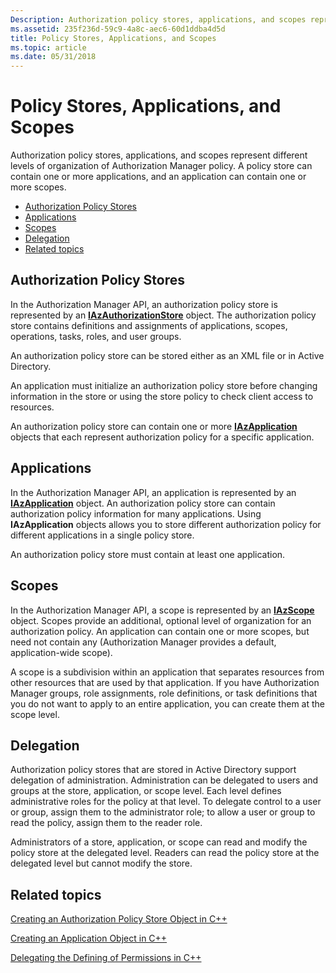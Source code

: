 ```yaml
---
Description: Authorization policy stores, applications, and scopes represent different levels of organization of Authorization Manager policy.
ms.assetid: 235f236d-59c9-4a8c-aec6-60d1ddba4d5d
title: Policy Stores, Applications, and Scopes
ms.topic: article
ms.date: 05/31/2018
---
```


# Policy Stores, Applications, and Scopes

Authorization policy stores, applications, and scopes represent different levels of organization of Authorization Manager policy. A policy store can contain one or more applications, and an application can contain one or more scopes.

-   [Authorization Policy Stores](#authorization-policy-stores)
-   [Applications](#policy-stores-applications-and-scopes)
-   [Scopes](#policy-stores-applications-and-scopes)
-   [Delegation](#delegation)
-   [Related topics](#related-topics)

## Authorization Policy Stores

In the Authorization Manager API, an authorization policy store is represented by an [**IAzAuthorizationStore**](/windows/desktop/api/Azroles/nn-azroles-iazauthorizationstore) object. The authorization policy store contains definitions and assignments of applications, scopes, operations, tasks, roles, and user groups.

An authorization policy store can be stored either as an XML file or in Active Directory.

An application must initialize an authorization policy store before changing information in the store or using the store policy to check client access to resources.

An authorization policy store can contain one or more [**IAzApplication**](/windows/desktop/api/Azroles/nn-azroles-iazapplication) objects that each represent authorization policy for a specific application.

## Applications

In the Authorization Manager API, an application is represented by an [**IAzApplication**](/windows/desktop/api/Azroles/nn-azroles-iazapplication) object. An authorization policy store can contain authorization policy information for many applications. Using **IAzApplication** objects allows you to store different authorization policy for different applications in a single policy store.

An authorization policy store must contain at least one application.

## Scopes

In the Authorization Manager API, a scope is represented by an [**IAzScope**](/windows/desktop/api/Azroles/nn-azroles-iazscope) object. Scopes provide an additional, optional level of organization for an authorization policy. An application can contain one or more scopes, but need not contain any (Authorization Manager provides a default, application-wide scope).

A scope is a subdivision within an application that separates resources from other resources that are used by that application. If you have Authorization Manager groups, role assignments, role definitions, or task definitions that you do not want to apply to an entire application, you can create them at the scope level.

## Delegation

Authorization policy stores that are stored in Active Directory support delegation of administration. Administration can be delegated to users and groups at the store, application, or scope level. Each level defines administrative roles for the policy at that level. To delegate control to a user or group, assign them to the administrator role; to allow a user or group to read the policy, assign them to the reader role.

Administrators of a store, application, or scope can read and modify the policy store at the delegated level. Readers can read the policy store at the delegated level but cannot modify the store.

## Related topics

<dl> <dt>

[Creating an Authorization Policy Store Object in C++](creating-an-authorization-policy-store-object-in-c--.md)
</dt> <dt>

[Creating an Application Object in C++](creating-an-application-object-in-c--.md)
</dt> <dt>

[Delegating the Defining of Permissions in C++](delegating-the-defining-of-permissions-in-c--.md)
</dt> </dl>

 

 



